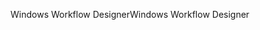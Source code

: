 <span data-ttu-id="720ab-101">Windows Workflow Designer</span><span class="sxs-lookup"><span data-stu-id="720ab-101">Windows Workflow Designer</span></span>